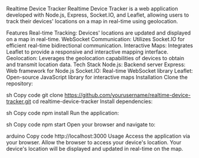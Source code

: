 
Realtime Device Tracker
Realtime Device Tracker is a web application developed with Node.js, Express, Socket.IO, and Leaflet, allowing users to track their devices' locations on a map in real-time using geolocation.

Features
Real-time Tracking: Devices' locations are updated and displayed on a map in real-time.
WebSocket Communication: Utilizes Socket.IO for efficient real-time bidirectional communication.
Interactive Maps: Integrates Leaflet to provide a responsive and interactive mapping interface.
Geolocation: Leverages the geolocation capabilities of devices to obtain and transmit location data.
Tech Stack
Node.js: Backend server
Express: Web framework for Node.js
Socket.IO: Real-time WebSocket library
Leaflet: Open-source JavaScript library for interactive maps
Installation
Clone the repository:

sh
Copy code
git clone https://github.com/yourusername/realtime-device-tracker.git
cd realtime-device-tracker
Install dependencies:

sh
Copy code
npm install
Run the application:

sh
Copy code
npm start
Open your browser and navigate to:

arduino
Copy code
http://localhost:3000
Usage
Access the application via your browser.
Allow the browser to access your device's location.
Your device's location will be displayed and updated in real-time on the map.

